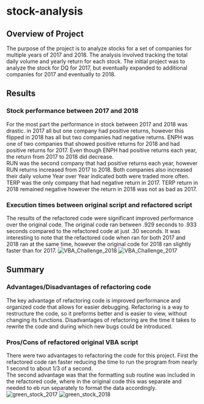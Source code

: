 # stock-analysis

## Overview of Project

The purpose of the project is to analyze stocks for a set of companies for multiple years of 2017 and 2018. The analysis involved tracking the total daily volume and yearly return for each stock. 
The initial project was to analyze the stock for DQ for 2017, but eventually expanded to additional companies for 2017 and eventually to 2018. 

## Results

### Stock performance between 2017 and 2018

For the most part the performance in stock between 2017 and 2018 was drastic.  in 2017 all but one company had positive returns, however this flipped in 2018 has all but two companies had negative returns. 
ENPH was one of two companies that showed positive returns for 2018 and had positive returns for 2017. Even though ENPH had positive returns each year, the return from 2017 to 2018 did decrease.  
RUN was the second company that had positive returns each year, however RUN returns increased from 2017 to 2018. Both companies also increased their daily volume Year over Year indicated both were traded more often.
TERP was the only company that had negative return in 2017.  TERP return in 2018 remained negative however the return in 2018 was not as bad as 2017. 

### Execution times between original script and refactored script

The results of the refactored code were significant improved performance over the original code. The original code ran between .929 seconds to .933 seconds compared to the refactored code at just .30 seconds. 
It was interesting to note that the refactored code when ran for both 2017 and 2018 ran at the same time, however the original code for 2018 ran slightly faster than for 2017.
![VBA_Challenge_2018](https://user-images.githubusercontent.com/62673123/125004557-a4900d00-e00e-11eb-8f16-0bdf02fde0a0.PNG)
![VBA_Challenge_2017](https://user-images.githubusercontent.com/62673123/125004563-a8bc2a80-e00e-11eb-8f30-73baeb01d842.PNG)

## Summary

### Advantages/Disadvantages of refactoring code

The key advantage of refactoring code is improved performance and organized code that allows for easier debugging.  Refactoring is a way to restructure the code, so it preforms better and is easier to view, without changing its functions.
Disadvantages of refactoring are the time it takes to rewrite the code and during which new bugs could be introduced. 

### Pros/Cons of refactored original VBA script
There were two advantages to refactoring the code for this project.  First the refactored code ran faster reducing the time to run the program from nearly 1 second to about 1/3 of a second.  
The second advantage was that the formatting sub routine was included in the refactored code, where in the original code this was separate and needed to eb run separately to format the data accordingly.   
![green_stock_2017](https://user-images.githubusercontent.com/62673123/125004576-b07bcf00-e00e-11eb-9109-5e4fa2771ae8.PNG)
![green_stock_2018](https://user-images.githubusercontent.com/62673123/125004585-b40f5600-e00e-11eb-851b-f351a45480d7.PNG)
